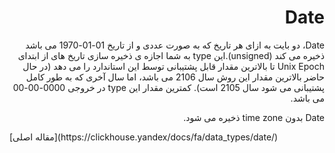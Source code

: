 <div dir="rtl" markdown="1">

# Date

Date، دو بایت به ازای هر تاریخ که به صورت عددی و از تاریخ 01-01-1970 می باشد ذخیره می کند (unsigned).این type به شما اجازه ی ذخیره سازی تاریخ های از ابتدای Unix Epoch تا بالاترین مقدار قابل پشتیبانی توسط این استاندارد را می دهد (در حال حاضر بالاترین مقدار این روش سال 2106 می باشد، اما سال آخری که به طور کامل پشتیبانی می شود سال 2105 است). کمترین مقدار این type در خروجی 0000-00-00 می باشد.

Date بدون time zone ذخیره می شود.

</div>
[مقاله اصلی](https://clickhouse.yandex/docs/fa/data_types/date/) <!--hide-->
